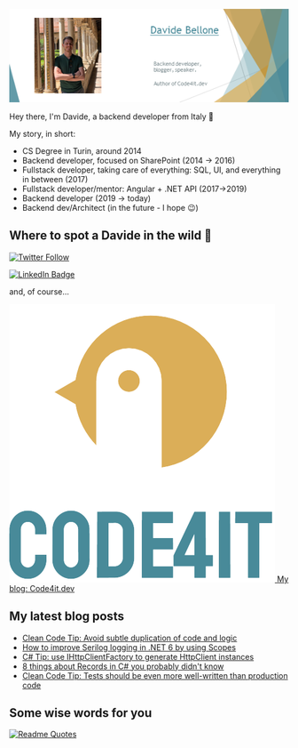 ![Profile banner](./DavideBellone.png)

Hey there, I'm Davide, a backend developer from Italy 🤏 

My story, in short:

* CS Degree in Turin, around 2014
* Backend developer, focused on SharePoint (2014 -> 2016)
* Fullstack developer, taking care of everything: SQL, UI, and everything in between (2017)
* Fullstack developer/mentor: Angular + .NET API (2017->2019)
* Backend developer (2019 -> today)
* Backend dev/Architect (in the future - I hope 😉)

## Where to spot a Davide in the wild 🦏

[![Twitter Follow](https://img.shields.io/twitter/follow/BelloneDavide?label=Let%27s%20get%20in%20touch%20on%20Twitter&style=social)](https://twitter.com/BelloneDavide)

[![LinkedIn Badge](https://img.shields.io/badge/LinkedIn-Profile-informational?style=social&logo=linkedin)](https://www.linkedin.com/in/bellonedavide/)

and, of course...

[![Personal blog](./logo_small.png) My blog: Code4it.dev](https://www.code4it.dev/)


## My latest blog posts

<!-- BLOG-POST-LIST:START -->
- [Clean Code Tip: Avoid subtle duplication of code and logic](https://www.code4it.dev/cleancodetips/avoid-subtle-duplication)
- [How to improve Serilog logging in .NET 6 by using Scopes](https://www.code4it.dev/blog/serilog-logging-scope)
- [C# Tip: use IHttpClientFactory to generate HttpClient instances](https://www.code4it.dev/csharptips/use-httpclientfactory-instead-of-httpclient)
- [8 things about Records in C# you probably didn&#39;t know](https://www.code4it.dev/blog/8-things-about-records-csharp)
- [Clean Code Tip: Tests should be even more well-written than production code](https://www.code4it.dev/cleancodetips/tests-should-be-readable-too)
<!-- BLOG-POST-LIST:END -->



## Some wise words for you

[![Readme Quotes](https://quotes-github-readme.vercel.app/api?type=horizontal&theme=light)](https://github.com/piyushsuthar/github-readme-quotes)
